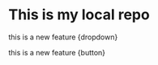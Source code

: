 #  This  is my local repo
<p>this is a new feature {dropdown}</p>
<p>this is a new feature {button}</p>
